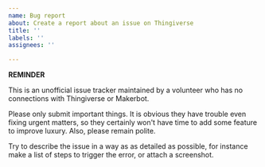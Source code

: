 ```yaml
---
name: Bug report
about: Create a report about an issue on Thingiverse
title: ''
labels: ''
assignees: ''

---
```


**REMINDER**

This is an unofficial issue tracker maintained by a volunteer who has no connections with Thingiverse or Makerbot.

Please only submit important things. It is obvious they have trouble even fixing urgent matters, so they certainly won't have time to add some feature to improve luxury. Also, please remain polite.

Try to describe the issue in a way as as detailed as possible, for instance make a list of steps to trigger the error, or attach a screenshot.
